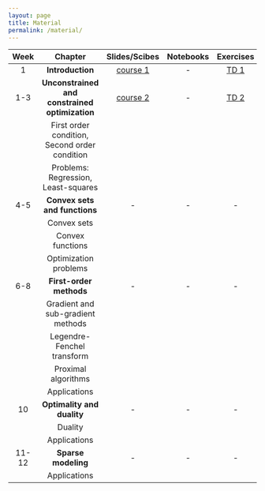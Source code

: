 ```yaml
---
layout: page
title: Material
permalink: /material/
---
```



| Week |  Chapter                                          | Slides/Scibes                    | Notebooks | Exercises 
|:----:|:-------------------------------------------------:|:--------------------------------:|:---------:|:---------:     
|  1   | **Introduction**                                  |   [course 1](../td/course1.pdf)  |   -       |  [TD 1](../td/td1.pdf)
|  1-3 | **Unconstrained and constrained optimization**    |   [course 2](../td/course2.pdf)  |   -       |  [TD 2](../td/td2.pdf)
|      | First order condition, Second order condition     |                                  |           |  
|      | Problems: Regression, Least-squares               |                                  |           |  
|  4-5 | **Convex sets and functions**                     |   -                              |   -       |  -
|      | Convex sets                                       |                                  |           |  
|      | Convex functions                                  |                                  |           |  
|      | Optimization problems                             |                                  |           |  
| 6-8  | **First-order methods**                           |   -                              |   -       |  -
|      | Gradient and sub-gradient methods                 |                                  |           |  
|      | Legendre-Fenchel transform                        |                                  |           |  
|      | Proximal algorithms                               |                                  |           |  
|      | Applications                                      |                                  |           |  
|10    | **Optimality and duality**                        |   -                              |   -       |  -
|      | Duality                                           |                                  |           |  
|      | Applications                                      |                                  |           |  
|11-12 | **Sparse modeling**                               |   -                              |   -       |  -
|      | Applications                                      |                                  |           |  